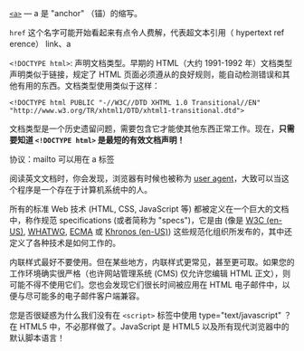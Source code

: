 [`<a>`](https://developer.mozilla.org/zh-CN/docs/Web/HTML/Element/a) — a 是 "anchor" （锚）的缩写。

`href` 这个名字可能开始看起来有点令人费解，代表超文本引用（ hypertext ref erence）
link、a

`<!DOCTYPE html>`: 声明文档类型。早期的 HTML（大约 1991-1992 年）文档类型声明类似于链接，规定了 HTML 页面必须遵从的良好规则，能自动检测错误和其他有用的东西。文档类型使用类似于这样：

```
<!DOCTYPE html PUBLIC "-//W3C//DTD XHTML 1.0 Transitional//EN" "http://www.w3.org/TR/xhtml1/DTD/xhtml1-transitional.dtd">
```
文档类型是一个历史遗留问题，需要包含它才能使其他东西正常工作。现在，**只需要知道 `<!DOCTYPE html>` 是最短的有效文档声明！**

协议：mailto 可以用在 a 标签

阅读英文文档时，你会发现，浏览器有时候也被称为 [user agent](https://developer.mozilla.org/zh-CN/docs/Glossary/User_agent)，大致可以当这个程序是一个存在于计算机系统中的人。

所有的标准 Web 技术 (HTML, CSS, JavaScript 等) 都被定义在一个巨大的文档中，称作规范 specifications (或者简称为 "specs")，它是由 (像是 [W3C (en-US)]( https://developer.mozilla.org/en-US/docs/Glossary/W3C "Currently only available in English (US)"), [WHATWG](https://developer.mozilla.org/zh-CN/docs/Glossary/WHATWG), [ECMA](https://developer.mozilla.org/zh-CN/docs/Glossary/ECMA) 或 [Khronos (en-US)]( https://developer.mozilla.org/en-US/docs/Glossary/Khronos "Currently only available in English (US)")) 这些规范化组织所发布的，其中还定义了各种技术是如何工作的。


内联样式最好不要使用。但在某些地方，内联样式更常见，甚至更可取。如果您的工作环境确实很严格（也许网站管理系统 (CMS) 仅允许您编辑 HTML 正文），则可能不得不使用它们。您也会发现它们很长时间被应用在 HTML 电子邮件中，以便与尽可能多的电子邮件客户端兼容。

您是否很疑惑为什么我们没有在 `<script>` 标签中使用 type="text/javascript" ？
在 HTML5 中，不必那样做了。JavaScript 是 HTML5 以及所有现代浏览器中的默认脚本语言！
